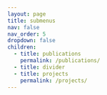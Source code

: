 ```yaml
---
layout: page
title: submenus
nav: false
nav_order: 5
dropdown: false
children:
  - title: publications
    permalink: /publications/
  - title: divider
  - title: projects
    permalink: /projects/
---
```

